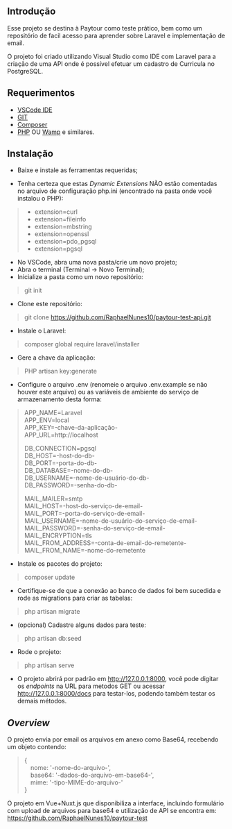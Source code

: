 ## Introdução

Esse projeto se destina à Paytour como teste prático, bem como um repositório de facil acesso para aprender sobre Laravel e implementação de email.

O projeto foi criado utilizando Visual Studio como IDE com Laravel para a criação de uma API onde é possível efetuar um cadastro de Curricula no PostgreSQL.

## Requerimentos

* [VSCode IDE](https://code.visualstudio.com/Download)
* [GIT](https://git-scm.com/downloads)
* [Composer](https://getcomposer.org/download/)
* [PHP](https://www.php.net/downloads.php) OU [Wamp](https://www.wampserver.com/en/) e similares.

## Instalação

* Baixe e instale as ferramentas requeridas;

* Tenha certeza que estas *Dynamic Extensions* NÃO estão comentadas no arquivo de configuração php.ini (encontrado na pasta onde você instalou o PHP):

> * extension=curl
> * extension=fileinfo
> * extension=mbstring
> * extension=openssl
> * extension=pdo_pgsql
> * extension=pgsql

* No VSCode, abra uma nova pasta/crie um novo projeto;
* Abra o terminal (Terminal -> Novo Terminal);
* Inicialize a pasta como um novo repositório:

> git init

* Clone este repositório:

> git clone https://github.com/RaphaelNunes10/paytour-test-api.git

* Instale o Laravel:

> composer global require laravel/installer

* Gere a chave da aplicação:

> PHP artisan key:generate

* Configure o arquivo .env (renomeie o arquivo .env.example se não houver este arquivo) ou as variáveis de ambiente do serviço de armazenamento desta forma:

> APP_NAME=Laravel  
> APP_ENV=local  
> APP_KEY=-chave-da-aplicação-  
> APP_URL=http://localhost  
>  
> DB_CONNECTION=pgsql  
> DB_HOST=-host-do-db-  
> DB_PORT=-porta-do-db-  
> DB_DATABASE=-nome-do-db-  
> DB_USERNAME=-nome-de-usuário-do-db-  
> DB_PASSWORD=-senha-do-db-  
>  
> MAIL_MAILER=smtp  
> MAIL_HOST=-host-do-serviço-de-email-  
> MAIL_PORT=-porta-do-serviço-de-email-  
> MAIL_USERNAME=-nome-de-usuário-do-serviço-de-email-  
> MAIL_PASSWORD=-senha-do-serviço-de-email-  
> MAIL_ENCRYPTION=tls  
> MAIL_FROM_ADDRESS=-conta-de-email-do-remetente-  
> MAIL_FROM_NAME=-nome-do-remetente  

* Instale os pacotes do projeto:

> composer update

* Certifique-se de que a conexão ao banco de dados foi bem sucedida e rode as migrations para criar as tabelas:

> php artisan migrate

* (opcional) Cadastre alguns dados para teste:

> php artisan db:seed

* Rode o projeto:

> php artisan serve

* O projeto abrirá por padrão em http://127.0.0.1:8000, você pode digitar os *endpoints* na URL para metodos GET ou acessar http://127.0.0.1:8000/docs para testar-los, podendo também testar os demais métodos.

## *Overview*

O projeto envia por email os arquivos em anexo como Base64, recebendo um objeto contendo:

> {    
>&emsp;nome: '-nome-do-arquivo-',    
>&emsp;base64: '-dados-do-arquivo-em-base64-',    
>&emsp;mime: '-tipo-MIME-do-arquivo-'   
> }  

O projeto em Vue+Nuxt.js que disponibiliza a interface, incluindo formulário com upload de arquivos para base64 e utilização de API se encontra em: https://github.com/RaphaelNunes10/paytour-test